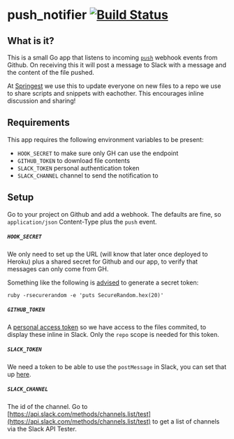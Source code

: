 # push_notifier [![Build Status](https://drone.io/github.com/bittersweet/push_notifier/status.png)](https://drone.io/github.com/bittersweet/push_notifier/latest)

## What is it?

This is a small Go app that listens to incoming
[`push`](https://developer.github.com/v3/activity/events/types/#pushevent)
webhook events from Github. On receiving this it will post a message to Slack
with a message and the content of the file pushed.

At [Springest](github.com/springest/) we use this to update everyone on new
files to a repo we use to share scripts and snippets with eachother.
This encourages inline discussion and sharing!

## Requirements

This app requires the following environment variables to be present:

* `HOOK_SECRET` to make sure only GH can use the endpoint
* `GITHUB_TOKEN` to download file contents
* `SLACK_TOKEN` personal authentication token
* `SLACK_CHANNEL` channel to send the notification to

## Setup

Go to your project on Github and add a webhook. The defaults are fine, so
`application/json` Content-Type plus the `push` event.

##### `HOOK_SECRET`

We only need to set up the URL (will know that later once deployed to Heroku)
plus a shared secret for Github and our app, to verify that messages can only
come from GH.

Something like the following is
[advised](https://developer.github.com/webhooks/securing/)
to generate a secret token:

`ruby -rsecurerandom -e 'puts SecureRandom.hex(20)'`

##### `GITHUB_TOKEN`

A [personal access token](https://github.com/settings/tokens) so we have access
to the files commited, to display these inline in Slack. Only the `repo` scope
is needed for this token.

##### `SLACK_TOKEN`

We need a token to be able to use the `postMessage` in Slack, you can set that
up [here](https://api.slack.com/web).

##### `SLACK_CHANNEL`

The id of the channel. Go to
[https://api.slack.com/methods/channels.list/test](https://api.slack.com/methods/channels.list/test)
to get a list of channels via the Slack API Tester.
